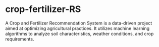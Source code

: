 # crop-fertilizer-RS
A Crop and Fertilizer Recommendation System is a data-driven project aimed at optimizing agricultural practices. It utilizes machine learning algorithms to analyze soil characteristics, weather conditions, and crop requirements.
